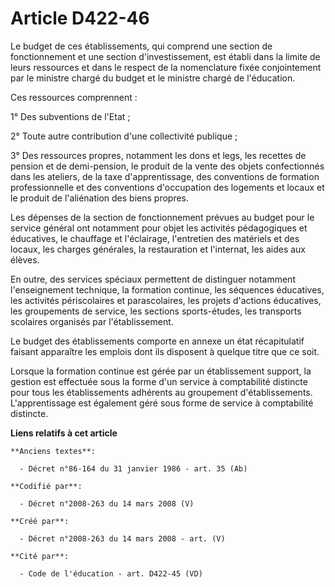 # Article D422-46

Le budget de ces établissements, qui comprend une section de fonctionnement et une section d'investissement, est établi dans
la limite de leurs ressources et dans le respect de la nomenclature fixée conjointement par le ministre chargé du budget et
le ministre chargé de l'éducation.

Ces ressources comprennent :

1° Des subventions de l'Etat ;

2° Toute autre contribution d'une collectivité publique ;

3° Des ressources propres, notamment les dons et legs, les recettes de pension et de demi-pension, le produit de la vente des
objets confectionnés dans les ateliers, de la taxe d'apprentissage, des conventions de formation professionnelle et des
conventions d'occupation des logements et locaux et le produit de l'aliénation des biens propres.

Les dépenses de la section de fonctionnement prévues au budget pour le service général ont notamment pour objet les activités
pédagogiques et éducatives, le chauffage et l'éclairage, l'entretien des matériels et des locaux, les charges générales, la
restauration et l'internat, les aides aux élèves.

En outre, des services spéciaux permettent de distinguer notamment l'enseignement technique, la formation continue, les
séquences éducatives, les activités périscolaires et parascolaires, les projets d'actions éducatives, les groupements de
service, les sections sports-études, les transports scolaires organisés par l'établissement.

Le budget des établissements comporte en annexe un état récapitulatif faisant apparaître les emplois dont ils disposent à
quelque titre que ce soit.

Lorsque la formation continue est gérée par un établissement support, la gestion est effectuée sous la forme d'un service à
comptabilité distincte pour tous les établissements adhérents au groupement d'établissements. L'apprentissage est également
géré sous forme de service à comptabilité distincte.

**Liens relatifs à cet article**

	**Anciens textes**:

	  - Décret n°86-164 du 31 janvier 1986 - art. 35 (Ab)

	**Codifié par**:

	  - Décret n°2008-263 du 14 mars 2008 (V)

	**Créé par**:

	  - Décret n°2008-263 du 14 mars 2008 - art. (V)

	**Cité par**:

	  - Code de l'éducation - art. D422-45 (VD)
